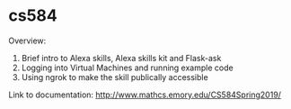 # cs584
Overview:
  1. Brief intro to Alexa skills, Alexa skills kit and Flask-ask 
  2. Logging into Virtual Machines and running example code 
  3. Using ngrok to make the skill publically accessible

Link to documentation: http://www.mathcs.emory.edu/CS584Spring2019/

